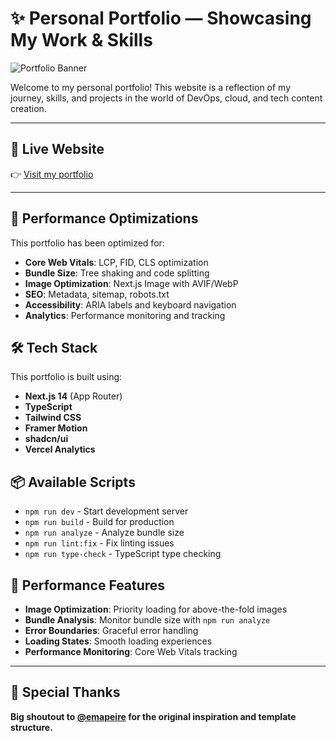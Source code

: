 # ✨ Personal Portfolio — Showcasing My Work & Skills

![Portfolio Banner](https://imgur.com/J4YkCks.png)

Welcome to my personal portfolio! This website is a reflection of my journey, skills, and projects in the world of DevOps, cloud, and tech content creation.

---

## 🔗 Live Website  

👉 [Visit my portfolio](https://notharshhaa.site)

---

## 🚀 Performance Optimizations

This portfolio has been optimized for:

- **Core Web Vitals**: LCP, FID, CLS optimization
- **Bundle Size**: Tree shaking and code splitting
- **Image Optimization**: Next.js Image with AVIF/WebP
- **SEO**: Metadata, sitemap, robots.txt
- **Accessibility**: ARIA labels and keyboard navigation
- **Analytics**: Performance monitoring and tracking

## 🛠️ Tech Stack

This portfolio is built using:

- **Next.js 14** (App Router)
- **TypeScript**
- **Tailwind CSS**
- **Framer Motion**
- **shadcn/ui**
- **Vercel Analytics**

## 📦 Available Scripts

- `npm run dev` - Start development server
- `npm run build` - Build for production
- `npm run analyze` - Analyze bundle size
- `npm run lint:fix` - Fix linting issues
- `npm run type-check` - TypeScript type checking

## 🔧 Performance Features

- **Image Optimization**: Priority loading for above-the-fold images
- **Bundle Analysis**: Monitor bundle size with `npm run analyze`
- **Error Boundaries**: Graceful error handling
- **Loading States**: Smooth loading experiences
- **Performance Monitoring**: Core Web Vitals tracking

---

## 🙌 Special Thanks

**Big shoutout to [@emapeire](https://github.com/emapeire) for the original inspiration and template structure.**
